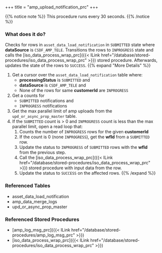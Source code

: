 +++
title = "amp_upload_notification_prc"
+++

{{% notice note %}}
This procedure runs every 30 seconds.
{{% /notice %}}

### What does it do?
Checks for rows in `asset_data_load_notification` in `SUBMITTED` state where **dataSource** is `CSDF_AMP_TELE`. Transitions the rows to `INPROGRESS` state and calls the [iso_data_process_wrap_prc]({{< ILink href="/database/stored-procedures/iso_data_process_wrap_prc" >}}) stored procedure. Afterwards, updates the state of the rows to `SUCCESS`.
{{% expand "More Details" %}}
1. Get a cursor over the `asset_data_load_notification` table where:
   - **processingStatus** is `SUBMITTED` and
   - **dataSource** is `CSDF_AMP_TELE` and
   - None of the rows for same **customerId** are `INPROGRESS`
2. Get a counts for
   - `SUBMITTED` notifications and
   - `INPROGRESS` notifications
3. Get the max parallel limit of amp uploads from the `upd_or_async_prop_master` table.
4. If the `SUBMITTED` count is > 0 and `INPROGRESS` count is less than the max parallel limit, open a read loop that:
   1. Counts the number of `INPROGRESS` rows for the given **customerId**
   2. If the count is 0 (none `INPROGRESS`), get the **wfId** from a `SUBMITTED` row.
   3. Update the status to `INPROGRESS` of `SUBMITTED` rows with the **wfId** from the previous step.
   4. Call the [iso_data_process_wrap_prc]({{< ILink href="/database/stored-procedures/iso_data_process_wrap_prc" >}}) stored procedure with input data from the row.
   5. Update the status to `SUCCESS` on the affected rows.
{{% /expand %}}

### Referenced Tables
- asset_data_load_notification
- amp_data_merge_logs
- upd_or_async_prop_master

### Referenced Stored Procedures
- [amp_log_msg_prc]({{< ILink href="/database/stored-procedures/amp_log_msg_prc" >}})
- [iso_data_process_wrap_prc]({{< ILink href="/database/stored-procedures/iso_data_process_wrap_prc" >}})
